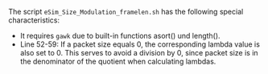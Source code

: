 The script `eSim_Size_Modulation_framelen.sh` has the following special characteristics:

* It requires `gawk` due to built-in functions asort() und length().
* Line 52-59: If a packet size equals 0, the corresponding lambda value is also set to 0. This serves to avoid a division by 0, since packet size is in the denominator of the quotient when calculating lambdas.

